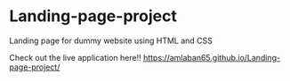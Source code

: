 # Landing-page-project
Landing page for dummy website using HTML and CSS

Check out the live application here!! https://amlaban65.github.io/Landing-page-project/
